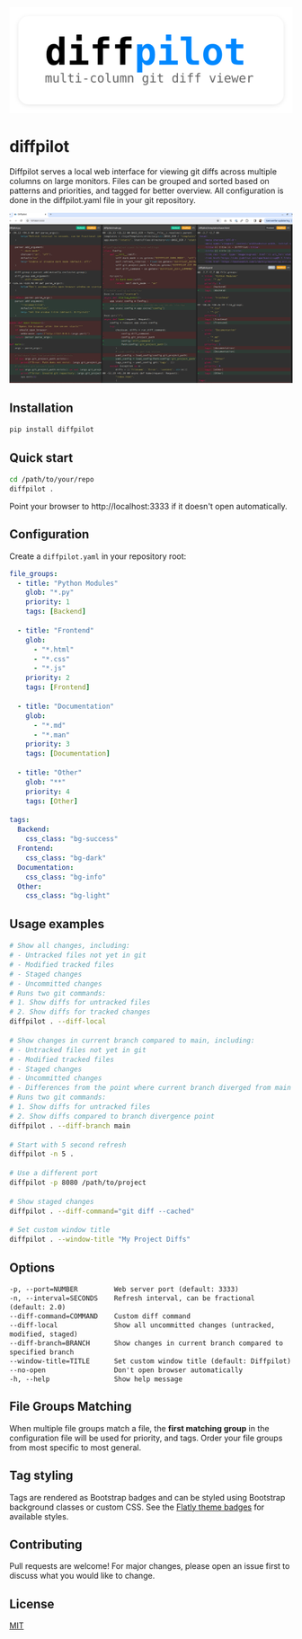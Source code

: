 ![diffpilot](assets/logo.svg)

# diffpilot

Diffpilot serves a local web interface for viewing git diffs across multiple columns on large monitors. Files can be grouped and sorted based on patterns and priorities, and tagged for better overview. All configuration is done in the diffpilot.yaml file in your git repository.

![screenshot](assets/screenshot.png)

## Installation

```bash
pip install diffpilot
```

## Quick start

```bash
cd /path/to/your/repo
diffpilot .
```

Point your browser to http://localhost:3333 if it doesn't open automatically.

## Configuration

Create a `diffpilot.yaml` in your repository root:

```yaml
file_groups:
  - title: "Python Modules"
    glob: "*.py"
    priority: 1
    tags: [Backend]

  - title: "Frontend"
    glob: 
      - "*.html"
      - "*.css"
      - "*.js"
    priority: 2
    tags: [Frontend]

  - title: "Documentation"
    glob: 
      - "*.md"
      - "*.man"
    priority: 3
    tags: [Documentation]

  - title: "Other"
    glob: "**"
    priority: 4 
    tags: [Other]

tags:
  Backend:
    css_class: "bg-success"
  Frontend:
    css_class: "bg-dark"
  Documentation:
    css_class: "bg-info"
  Other:
    css_class: "bg-light"
```

## Usage examples

```bash
# Show all changes, including:
# - Untracked files not yet in git
# - Modified tracked files
# - Staged changes
# - Uncommitted changes
# Runs two git commands:
# 1. Show diffs for untracked files
# 2. Show diffs for tracked changes
diffpilot . --diff-local

# Show changes in current branch compared to main, including:
# - Untracked files not yet in git
# - Modified tracked files
# - Staged changes
# - Uncommitted changes
# - Differences from the point where current branch diverged from main
# Runs two git commands:
# 1. Show diffs for untracked files
# 2. Show diffs compared to branch divergence point
diffpilot . --diff-branch main

# Start with 5 second refresh
diffpilot -n 5 .

# Use a different port
diffpilot -p 8080 /path/to/project

# Show staged changes
diffpilot . --diff-command="git diff --cached"

# Set custom window title
diffpilot . --window-title "My Project Diffs"
```

## Options

```
-p, --port=NUMBER         Web server port (default: 3333)
-n, --interval=SECONDS    Refresh interval, can be fractional (default: 2.0)
--diff-command=COMMAND    Custom diff command
--diff-local              Show all uncommitted changes (untracked, modified, staged)
--diff-branch=BRANCH      Show changes in current branch compared to specified branch
--window-title=TITLE      Set custom window title (default: Diffpilot)
--no-open                 Don't open browser automatically
-h, --help                Show help message
```

## File Groups Matching

When multiple file groups match a file, the **first matching group** in the configuration file will be used for priority, and tags. Order your file groups from most specific to most general.

## Tag styling

Tags are rendered as Bootstrap badges and can be styled using Bootstrap background classes or custom CSS. See the [Flatly theme badges](https://bootswatch.com/flatly/) for available styles.

## Contributing

Pull requests are welcome! For major changes, please open an issue first to discuss what you would like to change.

## License

[MIT](https://opensource.org/licenses/MIT)